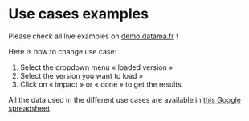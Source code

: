# Use cases examples

<!-- todo : create some use cases examples & add to the sidebar -->

Please check all live examples on [demo.datama.fr](http://solutions.datama.fr/) !

Here is how to change use case:

1. Select the dropdown menu « loaded version »
2. Select the version you want to load »
3. Click on « impact » or « done » to get the results

All the data used in the different use cases are available in [this Google spreadsheet](https://docs.google.com/spreadsheets/d/1bNEeqm5CfpPmYPr_t4ff1xcJkSBKoVvwJd4vKB0sDzs/edit#gid=0).
